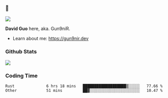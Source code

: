 ### 👋

![](https://komarev.com/ghpvc/?username=Gun9niR&label=Total+Views)

**David Guo** here, aka. Gun9niR.

- Learn about me: https://gun9nir.dev

### Github Stats

<img src="https://github-readme-stats.vercel.app/api?username=Gun9niR&count_private=true&show_icons=true&theme=vue-dark&hide_title=true">

### Coding Time

<!--START_SECTION:waka-->

```text
Rust              6 hrs 18 mins   ███████████████████▒░░░░░   77.66 %
Other             51 mins         ██▓░░░░░░░░░░░░░░░░░░░░░░   10.47 %
```

<!--END_SECTION:waka-->
